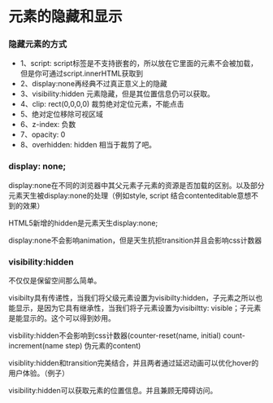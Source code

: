 # 元素的隐藏和显示

### 隐藏元素的方式

- 1、script: script标签是不支持嵌套的，所以放在它里面的元素不会被加载，但是你可通过script.innerHTML获取到
- 2、display:none再经典不过真正意义上的隐藏
- 3、visibility:hidden 元素隐藏，但是其位置信息仍可以获取。
- 4、clip: rect(0,0,0,0) 裁剪绝对定位元素，不能点击
- 5、绝对定位移除可视区域
- 6、z-index: 负数
- 7、opacity: 0
- 8、overhidden: hidden 相当于裁剪了吧。

### display: none;

  display:none在不同的浏览器中其父元素子元素的资源是否加载的区别。以及部分元素天生被display:none的处理（例如style, script 结合contenteditable意想不到的效果）

  HTML5新增的hidden是元素天生display:none;

  display:none不会影响animation，但是天生抗拒transition并且会影响css计数器

### visibility:hidden

  不仅仅是保留空间那么简单。

  visibilty具有传递性，当我们将父级元素设置为visibilty:hidden，子元素之所以也能显示，是因为它具有继承性，当我们将子元素设置为visibiltty: visible；子元素是能显示的。这个可以得到妙用。

  visbility:hidden不会影响到css计数器(counter-reset(name, initial) count-increment(name step) 伪元素的content)

  visiblity:hidden和transition完美结合，并且两者通过延迟动画可以优化hover的用户体验。（例子）

  visibility:hidden可以获取元素的位置信息。并且兼顾无障碍访问。